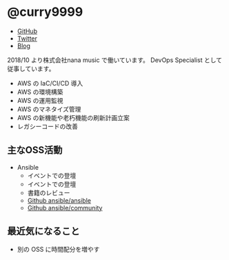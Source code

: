 # @curry9999

- [GitHub](https://github.com/curry9999)
- [Twitter](https://twitter.com/curry9999)
- [Blog](https://awsbloglink.wordpress.com)

2018/10 より株式会社nana music で働いています。
DevOps Specialist として従事しています。

- AWS の IaC/CI/CD 導入
- AWS の環境構築
- AWS の運用監視
- AWS のマネタイズ管理
- AWS の新機能や老朽機能の刷新計画立案
- レガシーコードの改善

## 主なOSS活動

- Ansible
   - イベントでの登壇
   - イベントでの登壇
   - 書籍のレビュー
   - [Github ansible/ansible](https://github.com/ansible/ansible/pulls?utf8=✓&q=curry9999)
   - [Github ansible/community](https://github.com/ansible/community/pulls?q=is%3Apr+author%3Acurry9999)

## 最近気になること

- 別の OSS に時間配分を増やす
